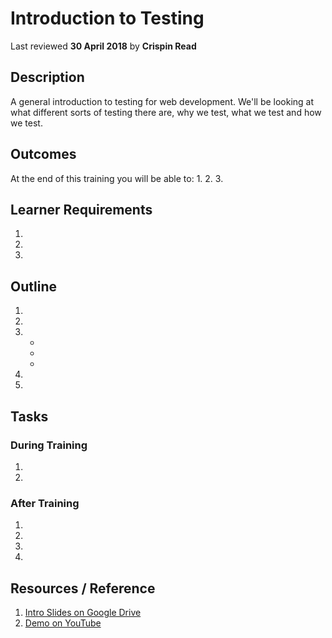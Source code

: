 # Introduction to Testing
Last reviewed **30 April 2018** by **Crispin Read**

## Description
A general introduction to testing for web development. We'll be looking at what different sorts of testing there are, why we test, what we test and how we test. 

## Outcomes

At the end of this training you will be able to:
1.
2.
3.

## Learner Requirements

1.
2.
3.


## Outline

1.
2.
3.
    -
    -
    -
4.
5.

## Tasks

### During Training
1.
2.

### After Training
1.
2.
3.
4.

## Resources / Reference

1. [Intro Slides on Google Drive](#)
2. [Demo on YouTube](#)
